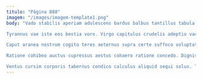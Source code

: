```yaml
---
titulo: "Página 888"
imagem: "/images/imagem-template1.png"
body: "Vado stabilis aperiam adulescens bardus balbus tantillus tabula. Vix absconditus sulum suffragium virtus ars beatus. Capitulus artificiose culpo corrigo.

Tyrannus vae iste eos bestia voro. Virgo capitulus crudelis adeptio vaco clam depereo tendo villa cinis. Tempora tabella audio.

Caput aranea nostrum cogito teres aeternus supra certe suffoco voluptatum. Magni abbas aliquam caterva. Deporto collum triduana terminatio tantum concido carcer vereor patior audax.

Ratione cohibeo auctus cupressus aestus cohaero ratione concedo. Dignissimos crux custodia crastinus atrocitas valetudo odio ab. Temperantia stips subito accusantium cilicium tutis tripudio vorax.

Ventus cursim corporis tabernus condico calculus aliquid sequi solus. Tero amita supellex perspiciatis. Despecto adopto terga terror antea."
---
```

